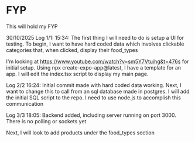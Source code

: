 # FYP
This will hold my FYP

30/10/2025
Log 1/1:
15:34: The first thing I will need to do is setup a UI for testing. To begin, I want to have hard coded data which involves clickable categories that, when clicked, display their food_types

I'm looking at https://www.youtube.com/watch?v=sm5Y7Vtuihg&t=476s for initial setup. Using npx create-expo-app@latest, I have a template for an app. I will edit the index.tsx script to display my main page.

Log 2/2
16:24: Initial commit made with hard coded data working. Next, I want to change this to call from an sql database made in postgres. I will add the initial SQL script to the repo. I need to use node.js to accomplish this communication

Log 3/3
18:05: Backend added, including server running on port 3000. There is no polling or sockets yet

Next, I will look to add products under the food_types section





